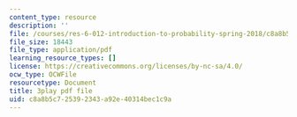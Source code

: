 ```yaml
---
content_type: resource
description: ''
file: /courses/res-6-012-introduction-to-probability-spring-2018/c8a8b5c725392343a92e40314bec1c9a_AH5jnR3RxJU.pdf
file_size: 18443
file_type: application/pdf
learning_resource_types: []
license: https://creativecommons.org/licenses/by-nc-sa/4.0/
ocw_type: OCWFile
resourcetype: Document
title: 3play pdf file
uid: c8a8b5c7-2539-2343-a92e-40314bec1c9a
---
```

